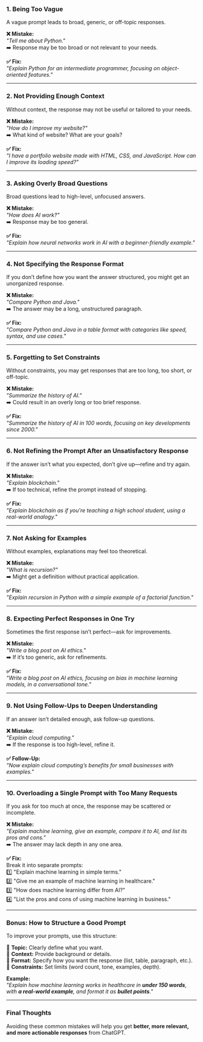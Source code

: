 ### **1. Being Too Vague**
A vague prompt leads to broad, generic, or off-topic responses.

**❌ Mistake:**  
*"Tell me about Python."*  
➡️ Response may be too broad or not relevant to your needs.  

**✅ Fix:**  
*"Explain Python for an intermediate programmer, focusing on object-oriented features."*  

---

### **2. Not Providing Enough Context**
Without context, the response may not be useful or tailored to your needs.

**❌ Mistake:**  
*"How do I improve my website?"*  
➡️ What kind of website? What are your goals?  

**✅ Fix:**  
*"I have a portfolio website made with HTML, CSS, and JavaScript. How can I improve its loading speed?"*  

---

### **3. Asking Overly Broad Questions**
Broad questions lead to high-level, unfocused answers.

**❌ Mistake:**  
*"How does AI work?"*  
➡️ Response may be too general.  

**✅ Fix:**  
*"Explain how neural networks work in AI with a beginner-friendly example."*  

---

### **4. Not Specifying the Response Format**
If you don’t define how you want the answer structured, you might get an unorganized response.

**❌ Mistake:**  
*"Compare Python and Java."*  
➡️ The answer may be a long, unstructured paragraph.  

**✅ Fix:**  
*"Compare Python and Java in a table format with categories like speed, syntax, and use cases."*  

---

### **5. Forgetting to Set Constraints**
Without constraints, you may get responses that are too long, too short, or off-topic.

**❌ Mistake:**  
*"Summarize the history of AI."*  
➡️ Could result in an overly long or too brief response.  

**✅ Fix:**  
*"Summarize the history of AI in 100 words, focusing on key developments since 2000."*  

---

### **6. Not Refining the Prompt After an Unsatisfactory Response**
If the answer isn’t what you expected, don’t give up—refine and try again.

**❌ Mistake:**  
*"Explain blockchain."*  
➡️ If too technical, refine the prompt instead of stopping.  

**✅ Fix:**  
*"Explain blockchain as if you're teaching a high school student, using a real-world analogy."*  

---

### **7. Not Asking for Examples**
Without examples, explanations may feel too theoretical.

**❌ Mistake:**  
*"What is recursion?"*  
➡️ Might get a definition without practical application.  

**✅ Fix:**  
*"Explain recursion in Python with a simple example of a factorial function."*  

---

### **8. Expecting Perfect Responses in One Try**
Sometimes the first response isn’t perfect—ask for improvements.

**❌ Mistake:**  
*"Write a blog post on AI ethics."*  
➡️ If it’s too generic, ask for refinements.  

**✅ Fix:**  
*"Write a blog post on AI ethics, focusing on bias in machine learning models, in a conversational tone."*  

---

### **9. Not Using Follow-Ups to Deepen Understanding**
If an answer isn’t detailed enough, ask follow-up questions.

**❌ Mistake:**  
*"Explain cloud computing."*  
➡️ If the response is too high-level, refine it.  

**✅ Follow-Up:**  
*"Now explain cloud computing’s benefits for small businesses with examples."*  

---

### **10. Overloading a Single Prompt with Too Many Requests**
If you ask for too much at once, the response may be scattered or incomplete.

**❌ Mistake:**  
*"Explain machine learning, give an example, compare it to AI, and list its pros and cons."*  
➡️ The answer may lack depth in any one area.  

**✅ Fix:**  
Break it into separate prompts:  
1️⃣ "Explain machine learning in simple terms."  
2️⃣ "Give me an example of machine learning in healthcare."  
3️⃣ "How does machine learning differ from AI?"  
4️⃣ "List the pros and cons of using machine learning in business."  

---

### **Bonus: How to Structure a Good Prompt**
To improve your prompts, use this structure:

📌 **Topic:** Clearly define what you want.  
📌 **Context:** Provide background or details.  
📌 **Format:** Specify how you want the response (list, table, paragraph, etc.).  
📌 **Constraints:** Set limits (word count, tone, examples, depth).  

**Example:**  
*"Explain how machine learning works in healthcare in **under 150 words**, with **a real-world example**, and format it as **bullet points**."*  

---

### **Final Thoughts**
Avoiding these common mistakes will help you get **better, more relevant, and more actionable responses** from ChatGPT.